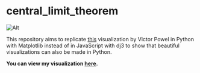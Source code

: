 central_limit_theorem
=====================

![Alt](https://raw.github.com/agconti/central_limit_theorem/master/centrallimvic.png)

This repository aims to replicate [this](http://blog.vctr.me/posts/central-limit-theorem.html) visualization by  Victor Powel in Python with Matplotlib instead of in JavaScript with dj3 to show that beautiful visualizations can also be made in Python.

**You can view my visualization [here](http://nbviewer.ipython.org/urls/raw.github.com/agconti/central_limit_theorem/master/Central%2520Limit%2520Theroem.ipynb).**
